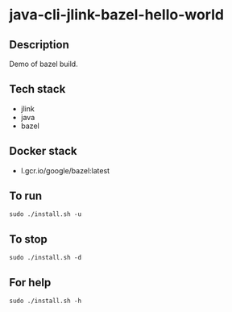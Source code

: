 # java-cli-jlink-bazel-hello-world

## Description
Demo of bazel build.

## Tech stack
- jlink
- java
- bazel

## Docker stack
- l.gcr.io/google/bazel:latest

## To run
`sudo ./install.sh -u`

## To stop
`sudo ./install.sh -d`

## For help
`sudo ./install.sh -h`